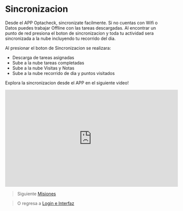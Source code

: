 # Sincronizacion

Desde el APP Optacheck, sincronizate facilmente. Si no cuentas con Wifi o Datos  puedes trabajar Offline con las tareas descargadas. Al encontrar un punto de red presiona el boton de sincronizacion y toda tu actividad sera sincronizada a la nube incluyendo tu recorrido del dia. 

Al presionar el boton de Sincronizacion se realizara:

 - Descarga de tareas asignadas 
 - Sube a la nube tareas completadas 
 - Sube a la nube Visitas y Notas 
 - Sube a la nube recorrido de dia y puntos visitados

Explora la sincronizacion desde el APP en el siguiente video! 
<iframe width="560" height="315" src="https://www.youtube.com/embed/TBZDvUL4WBs" frameborder="0" allow="accelerometer; autoplay; encrypted-media; gyroscope; picture-in-picture" allowfullscreen></iframe>


> Siguiente [Misiones](/v1/app-movil/misiones.html)

> O regresa a [Login e Interfaz](/v1/app-movil/login_interfaz.html)
<!--stackedit_data:
eyJoaXN0b3J5IjpbLTE0MDQ1MjI4MDUsODAxOTE0MDcyXX0=
-->
